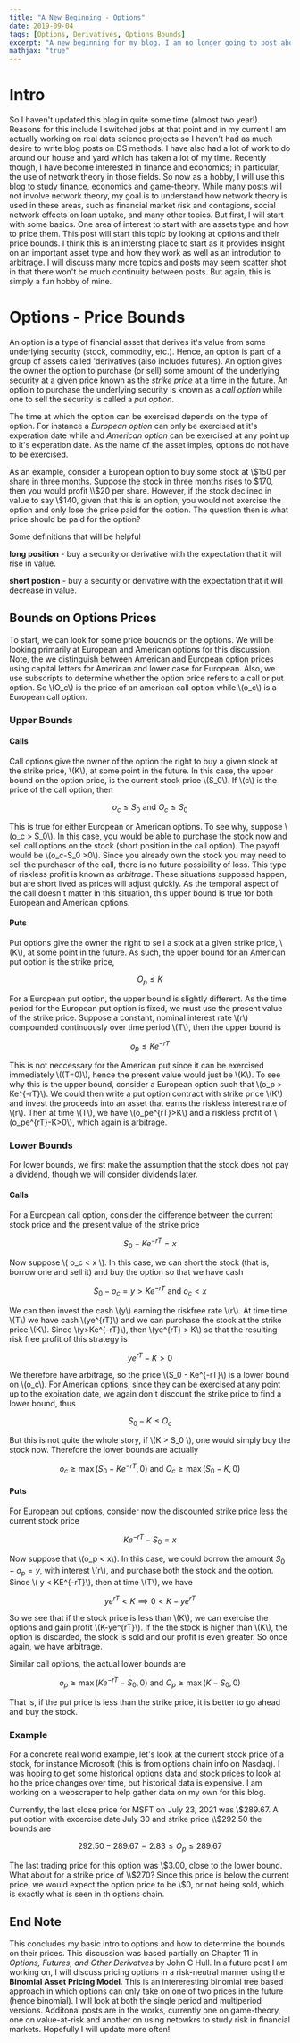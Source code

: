 ```yaml
---
title: "A New Beginning - Options"
date: 2019-09-04
tags: [Options, Derivatives, Options Bounds]
excerpt: "A new beginning for my blog. I am no longer going to post about DS related subjects, I get enough of that at my job. I will now use this as a place to discuss my new hoppy; Networks in Finance, Economics and Game Theory. While this post doesn't involve networks, many will. This is just a starting point."
mathjax: "true"
---
```

# Intro

So I haven't updated this blog in quite some time (almost two year!). Reasons for this include I switched jobs at that point and in my current I am actually working on real data science projects so I haven't had as much desire to write blog posts on DS methods. I have also had a lot of work to do around our house and yard which has taken a lot of my time. Recently though, I have become interested in finance and economics; in particular, the use of network theory in those fields. So now as a hobby, I will use this blog to study finance, economics and game-theory. While many posts will not involve network theory, my goal is to understand how network theory is used in these areas, such as financial market risk and contagions, social network effects on loan uptake, and many other topics. But first, I will start with some basics. One area of interest to start with are assets type and how to price them. This post will start this topic by looking at options and their price bounds. I think this is an intersting place to start as it provides insight on an important asset type and how they work as well as an introdution to arbitrage. I will discuss many more topics and posts may seem scatter shot in that there won't be much continuity between posts. But again, this is simply a fun hobby of mine.


# Options  - Price Bounds

An option is a type of financial asset that derives it's value from some underlying security (stock, commodity, etc.). Hence, an option is part of a group of assets called 'derivatives'(also includes futures). An option gives the owner the option to purchase (or sell) some amount of the underlying security at a given price known as the *strike price* at a time in the future. An optioin to purchase the underlying security is known as a *call option* while one to sell the security is called a *put option*.

The time at which the option can be exercised depends on the type of option. For instance a *European option* can only be exercised at it's experation date while and *American option* can be exercised at any point up to it's experation date. As the name of the asset imples, options do not have to be exercised.

As an example, consider a European option to buy some stock at \\$150 per share in three months. Suppose the stock in three months rises to $170, then you would profit \\$20 per share. However, if the stock declined in value to say \\$140, given that this is an option, you would not exercise the option and only lose the price paid for the option. The question then is what price should be paid for the option?


Some definitions that will be helpful

**long position** - buy a security or derivative with the expectation that it will rise in value.

**short postion** - buy a security or derivative with the expectation that it will decrease in value.

## Bounds on Options Prices

To start, we can look for some price bouonds on the options. We will be looking primarily at European and American options for this discussion. Note, the we distinguish between American and European option prices using capital letters for American and lower case for European. Also, we use subscripts to determine whether the option price refers to a call or put option. So \\(O_c\\) is the price of an american call option while \\(o_c\\) is a European call option.

### Upper Bounds
#### Calls

Call options give the owner of the option the right to buy a given stock at the strike price, \\(K\\), at some point in the future. In this case, the upper bound on the option price, is the current stock price \\(S_0\\). If \\(c\\) is the price of the call option, then

$$ o_c \leq S_0 \text{ and }O_c \leq S_0 $$

This is true for either European or American options. To see why, suppose \\(o_c > S_0\\). In this case, you would be able to purchase the stock now and sell call options on the stock (short position in the call option). The payoff would be \\(o_c-S_0 >0\\). Since you already own the stock you may need to sell the purchaser of the call, there is no future possibility of loss. This type of riskless profit is known as *arbitrage*. These situations supposed happen, but are short lived as prices will adjust quickly. As the temporal aspect of the call doesn't matter in this situation, this upper bound is true for both European and American options.

#### Puts

Put options give the owner the right to sell a stock at a given strike price, \\(K\\), at some point in the future. As such, the upper bound for an American put option is the strike price,

$$ O_p \leq K $$

For a European put option, the upper bound is slightly different. As the time period for the European put option is fixed, we must use the present value of the strike price. Suppose a constant, nominal interest rate \\(r\\) compounded continuously over time period \\(T\\), then the upper bound is

$$ o_p \leq Ke^{-rT} $$

This is not neccessary for the American put since it can be exercised immediately \\((T=0)\\), hence the present value would just be \\(K\\).
To see why this is the upper bound, consider a European option such that \\(o_p > Ke^{-rT}\\). We could then write a put option contract with strike price \\(K\\) and invest the proceeds into an asset that earns the riskless interest rate of \\(r\\). Then at time \\(T\\), we have \\(o_pe^{rT}>K\\) and a riskless profit of \\(o_pe^{rT}-K>0\\), which again is arbitrage.

### Lower Bounds

For lower bounds, we first make the assumption that the stock does not pay a dividend, though we will consider dividends later.

#### Calls

For a European call option, consider the difference between the current stock price and the present value of the strike price

$$ S_0 - Ke^{-rT} = x $$

Now suppose \\( o_c < x \\). In this case, we can short the stock (that is, borrow one and sell it) and buy the option so that we have cash

$$ S_0 - o_c = y > Ke^{-rT}\text{ and } o_c < x $$

We can then invest the cash \\(y\\) earning the riskfree rate \\(r\\). At time time \\(T\\) we have cash \\(ye^{rT}\\) and we can purchase the stock at the strike price \\(K\\).  Since \\(y>Ke^{-rT}\\), then \\(ye^{rT} > K\\) so that the resulting risk free profit of this strategy is

$$ ye^{rT} - K > 0 $$

We therefore have arbitrage, so the price \\(S_0 - Ke^{-rT}\\) is a lower bound on \\(o_c\\). For American options, since they can be exercised at any point up to the expiration date, we again don't discount the strike price to find a lower bound, thus

$$ S_0 - K \leq O_c $$

But this is not quite the whole story, if \\(K > S_0 \\), one would simply buy the stock now. Therefore the lower bounds are actually

$$ o_c \geq \max(S_0-Ke^{-rT},0) \text{ and } O_c \geq \max(S_0 - K, 0) $$

#### Puts

For European put options, consider now the discounted strike price less the current stock price

$$ Ke^{-rT} - S_0 = x $$

Now suppose that \\(o_p < x\\). In this case, we could borrow the amount $S_0 + o_p = y$, with interest \\(r\\), and purchase both the stock and the option. Since \\( y < KE^{-rT}\\), then at time \\(T\\), we have

$$ ye^{rT} < K \implies 0 < K - ye^{rT} $$

So we see that if the stock price is less than \\(K\\), we can exercise the options and gain profit \\(K-ye^{rT}\\). If the the stock is higher than \\(K\\), the option is discarded, the stock is sold and our profit is even greater. So once again, we have arbitrage.

Similar call options, the actual lower bounds are

$$ o_p \geq \max(Ke^{-rT}-S_0,0) \text{  and  } O_p \geq \max(K-S_0,0) $$

That is, if the put price is less than the strike price, it is better to go ahead and buy the stock.

### Example

For a concrete real world example, let's look at the current stock price of a stock, for instance Microsoft (this is from options chain info on Nasdaq). I was hoping to get some historical options data and stock prices to look at ho the price changes over time, but historical data is expensive. I am working on a webscraper to help gather data on my own for this blog.

Currently, the last close price for MSFT on July 23, 2021 was \\$289.67. A put option with excercise date July 30 and strike price \\$292.50 the bounds are

$$ 292.50 - 289.67 = 2.83 \leq O_p \leq 289.67 $$

The last trading price for this option was \\$3.00, close to the lower bound. What about for a strike price of \\$270? Since this price is below the current price, we would expect the option price to be \\$0, or not being sold, which is exactly what is seen in th options chain.

## End Note

This concludes my basic intro to options and how to determine the bounds on their prices. This discussion was based partially on Chapter 11 in *Options, Futures, and Other Derivatves* by John C Hull. In a future post I am working on, I will discuss pricing options in a risk-neutral manner using the **Binomial Asset Pricing Model**. This is an intereresting binomial tree based approach in which options can only take on one of two prices in the future (hence binomial). I will look at both the single period and multiperiod versions. Additonal posts are in the works, currently one on game-theory, one on value-at-risk and another on using netowkrs to study risk in financial markets. Hopefully I will update more often!




```python

```
